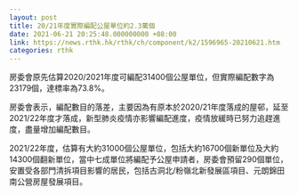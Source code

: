 ```yaml
---
layout: post
title: 20/21年度實際編配公屋單位約2.3萬個
date: 2021-06-21 20:25:48.000000000 +08:00
link: https://news.rthk.hk/rthk/ch/component/k2/1596965-20210621.htm
categories: rthk
---
```


房委會原先估算2020/2021年度可編配31400個公屋單位，但實際編配數字為23179個，達標率為73.8%。

房委會表示，編配數目的落差，主要因為有原本於2020/21年度落成的屋邨，延至2021/22年度才落成，新型肺炎疫情亦影響編配進度，疫情放緩時已努力追趕進度，盡量增加編配數目。

2021/22年度，估算有大約31000個公屋單位，包括大約16700個新單位及大約14300個翻新單位，當中七成單位將編配予公屋申請者，房委會預留290個單位，安置受各部門清拆項目影響的居民，包括古洞北/粉嶺北新發展區項目、元朗錦田南公營房屋發展項目。
